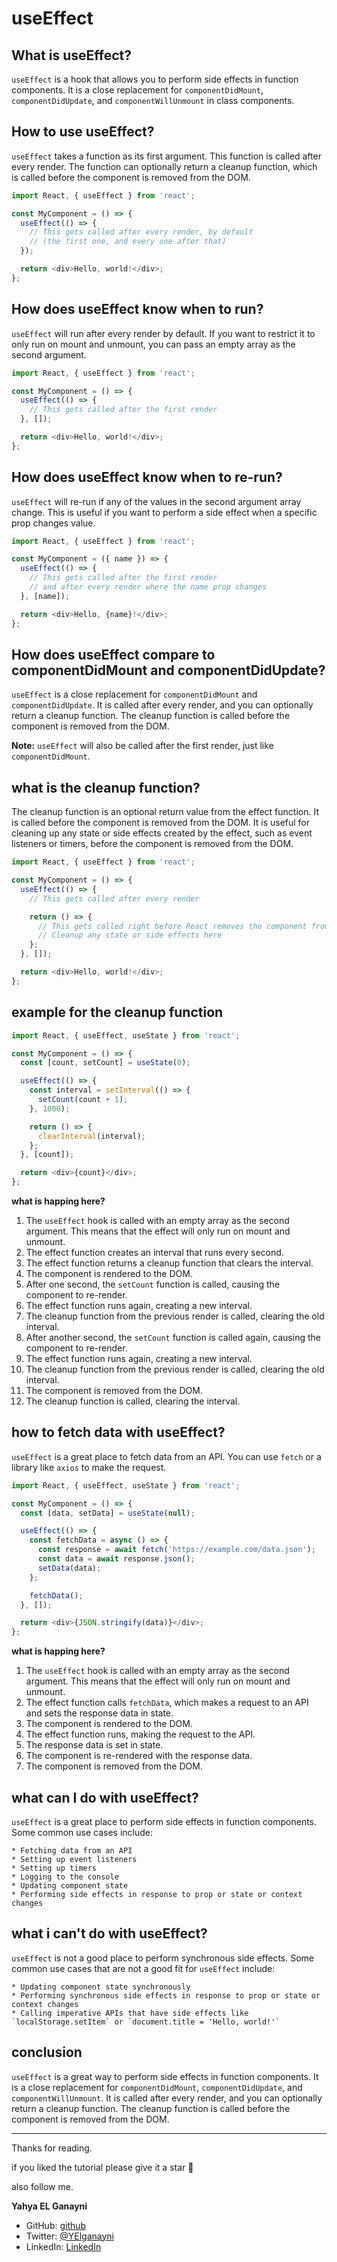 # useEffect

## What is useEffect?

`useEffect` is a hook that allows you to perform side effects in function components. It is a close replacement for `componentDidMount`, `componentDidUpdate`, and `componentWillUnmount` in class components.

## How to use useEffect?

`useEffect` takes a function as its first argument. This function is called after every render. The function can optionally return a cleanup function, which is called before the component is removed from the DOM.

```js
import React, { useEffect } from 'react';

const MyComponent = () => {
  useEffect(() => {
    // This gets called after every render, by default
    // (the first one, and every one after that)
  });

  return <div>Hello, world!</div>;
};
```

## How does useEffect know when to run?

`useEffect` will run after every render by default. If you want to restrict it to only run on mount and unmount, you can pass an empty array as the second argument.

```js
import React, { useEffect } from 'react';

const MyComponent = () => {
  useEffect(() => {
    // This gets called after the first render
  }, []);

  return <div>Hello, world!</div>;
};
```

## How does useEffect know when to re-run?

`useEffect` will re-run if any of the values in the second argument array change. This is useful if you want to perform a side effect when a specific prop changes value.

```js
import React, { useEffect } from 'react';

const MyComponent = ({ name }) => {
  useEffect(() => {
    // This gets called after the first render
    // and after every render where the name prop changes
  }, [name]);

  return <div>Hello, {name}!</div>;
};
```

## How does useEffect compare to componentDidMount and componentDidUpdate?

`useEffect` is a close replacement for `componentDidMount` and `componentDidUpdate`. It is called after every render, and you can optionally return a cleanup function. The cleanup function is called before the component is removed from the DOM.

**Note:** `useEffect` will also be called after the first render, just like `componentDidMount`.

## what is the cleanup function?

The cleanup function is an optional return value from the effect function. It is called before the component is removed from the DOM. It is useful for cleaning up any state or side effects created by the effect, such as event listeners or timers, before the component is removed from the DOM.

```js
import React, { useEffect } from 'react';

const MyComponent = () => {
  useEffect(() => {
    // This gets called after every render

    return () => {
      // This gets called right before React removes the component from the DOM.
      // Cleanup any state or side effects here
    };
  }, []);

  return <div>Hello, world!</div>;
};
```

## example for the cleanup function

```js
import React, { useEffect, useState } from 'react';

const MyComponent = () => {
  const [count, setCount] = useState(0);

  useEffect(() => {
    const interval = setInterval(() => {
      setCount(count + 1);
    }, 1000);

    return () => {
      clearInterval(interval);
    };
  }, [count]);

  return <div>{count}</div>;
};
```

**what is happing here?**

1. The `useEffect` hook is called with an empty array as the second argument. This means that the effect will only run on mount and unmount.
2. The effect function creates an interval that runs every second.
3. The effect function returns a cleanup function that clears the interval.
4. The component is rendered to the DOM.
5. After one second, the `setCount` function is called, causing the component to re-render.
6. The effect function runs again, creating a new interval.
7. The cleanup function from the previous render is called, clearing the old interval.
8. After another second, the `setCount` function is called again, causing the component to re-render.
9. The effect function runs again, creating a new interval.
10. The cleanup function from the previous render is called, clearing the old interval.
11. The component is removed from the DOM.
12. The cleanup function is called, clearing the interval.

## how to fetch data with useEffect?

`useEffect` is a great place to fetch data from an API. You can use `fetch` or a library like `axios` to make the request.

```js
import React, { useEffect, useState } from 'react';

const MyComponent = () => {
  const [data, setData] = useState(null);

  useEffect(() => {
    const fetchData = async () => {
      const response = await fetch('https://example.com/data.json');
      const data = await response.json();
      setData(data);
    };

    fetchData();
  }, []);

  return <div>{JSON.stringify(data)}</div>;
};
```

**what is happing here?**

1. The `useEffect` hook is called with an empty array as the second argument. This means that the effect will only run on mount and unmount.
2. The effect function calls `fetchData`, which makes a request to an API and sets the response data in state.
3. The component is rendered to the DOM.
4. The effect function runs, making the request to the API.
5. The response data is set in state.
6. The component is re-rendered with the response data.
7. The component is removed from the DOM.

## what can I do with useEffect?

`useEffect` is a great place to perform side effects in function components. Some common use cases include:

    * Fetching data from an API
    * Setting up event listeners
    * Setting up timers
    * Logging to the console
    * Updating component state
    * Performing side effects in response to prop or state or context changes

## what i can't do with useEffect?

`useEffect` is not a good place to perform synchronous side effects. Some common use cases that are not a good fit for `useEffect` include:

    * Updating component state synchronously
    * Performing synchronous side effects in response to prop or state or context changes
    * Calling imperative APIs that have side effects like `localStorage.setItem` or `document.title = 'Hello, world!'`

## conclusion

`useEffect` is a great way to perform side effects in function components. It is a close replacement for `componentDidMount`, `componentDidUpdate`, and `componentWillUnmount`. It is called after every render, and you can optionally return a cleanup function. The cleanup function is called before the component is removed from the DOM.

---

Thanks for reading.

if you liked the tutorial please give it a star 🌟

also follow me.

**Yahya EL Ganayni**

- GitHub: [github](https://github.com/yahyaelganyni1)
- Twitter: [@YElganayni](https://twitter.com/YElganayni)
- LinkedIn: [LinkedIn](https://www.linkedin.com/in/yahya-el-ganayni-a456115b/)
